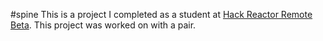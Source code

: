 #spine
This is a project I completed as a student at [Hack Reactor Remote Beta](http://www.hackreactor.com/remote-beta). This project was worked on with a pair.